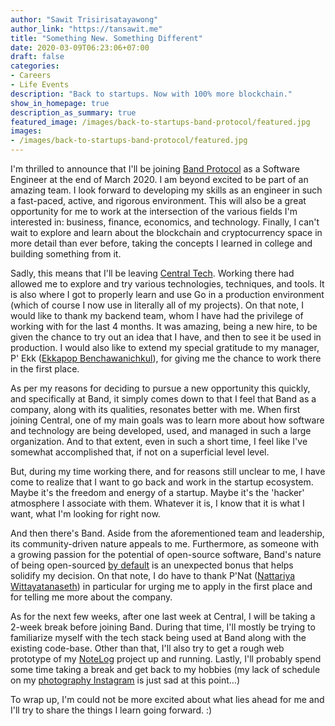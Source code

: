 ```yaml
---
author: "Sawit Trisirisatayawong"
author_link: "https://tansawit.me"
title: "Something New. Something Different"
date: 2020-03-09T06:23:06+07:00
draft: false
categories:
- Careers
- Life Events
description: "Back to startups. Now with 100% more blockchain."
show_in_homepage: true
description_as_summary: true
featured_image: /images/back-to-startups-band-protocol/featured.jpg
images:
- /images/back-to-startups-band-protocol/featured.jpg
---
```


I'm thrilled to announce that I'll be joining [Band Protocol](https://bandprotocol.com/) as a Software Engineer at the end of March 2020. I am beyond excited to be part of an amazing team. I look forward to developing my skills as an engineer in such a fast-paced, active, and rigorous environment. This will also be a great opportunity for me to work at the intersection of the various fields I'm interested in: business, finance, economics, and technology. Finally, I can't wait to explore and learn about the blockchain and cryptocurrency space in more detail than ever before, taking the concepts I learned in college and building something from it. 

Sadly, this means that I'll be leaving [Central Tech](https://central.tech). Working there had allowed me to explore and try various technologies, techniques, and tools. It is also where I got to properly learn and use Go in a production environment (which of course I now use in literally all of my projects). On that note, I would like to thank my backend team, whom I have had the privilege of working with for the last 4 months. It was amazing, being a new hire, to be given the chance to try out an idea that I have, and then to see it be used in production. I would also like to extend my special gratitude to my manager, P' Ekk ([Ekkapop Benchawanichkul](https://www.linkedin.com/in/ekkapop-benchawanichkul-14460334/)), for giving me the chance to work there in the first place.

As per my reasons for deciding to pursue a new opportunity this quickly, and specifically at Band, it simply comes down to that I feel that Band as a company, along with its qualities, resonates better with me. When first joining Central, one of my main goals was to learn more about how software and technology are being developed, used, and managed in such a large organization. And to that extent, even in such a short time, I feel like I've somewhat accomplished that, if not on a superficial level level. 

But, during my time working there, and for reasons still unclear to me, I have come to realize that I want to go back and work in the startup ecosystem. Maybe it's the freedom and energy of a startup. Maybe it's the 'hacker' atmosphere I associate with them. Whatever it is, I know that it is what I want, what I'm looking for right now. 

And then there's Band. Aside from the aforementioned team and leadership, its community-driven nature appeals to me. Furthermore, as someone with a growing passion for  the potential of open-source software, Band's nature of being open-sourced [by default](https://github.com/bandprotocol) is an unexpected bonus that helps solidify my decision. On that note, I do have to thank P'Nat ([Nattariya Wittayatanaseth](https://twitter.com/WNattariya)) in particular for urging me to apply in the first place and for telling me more about the company.

As for the next few weeks, after one last week at Central, I will be taking a 2-week break before joining Band. During that time, I'll mostly be trying to familiarize myself with the tech stack being used at Band along with the existing code-base. Other than that, I'll also try to get a rough web prototype of my [NoteLog](https://twitter.com/tansawit/status/1235482414861783040) project up and running. Lastly, I'll probably spend some time taking a break and get back to my hobbies (my lack of schedule on my [photography Instagram](https://www.instagram.com/tansawit) is just sad at this point...)

To wrap up, I'm could not be more excited about what lies ahead for me and I'll try to share the things I learn going forward. :)

